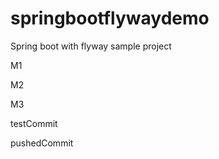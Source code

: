 # springbootflywaydemo

Spring boot with flyway sample project

M1

M2

M3

testCommit

pushedCommit